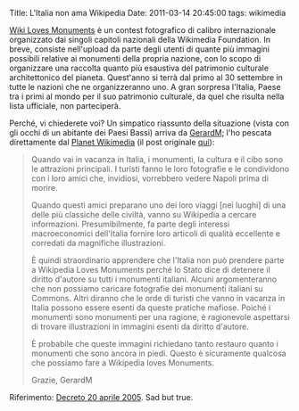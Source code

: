 Title: L'Italia non ama Wikipedia
Date:  2011-03-14 20:45:00
tags: wikimedia

[Wiki Loves Monuments][1] è un contest fotografico di calibro internazionale organizzato dai singoli capitoli nazionali della Wikimedia Foundation. In breve, consiste nell'upload da parte degli utenti di quante più immagini possibili relative ai monumenti della propria nazione, con lo scopo di organizzare una raccolta quanto più esaustiva del patrimonio culturale architettonico del pianeta. Quest'anno si terrà dal primo al 30 settembre in tutte le nazioni che ne organizzeranno uno. A gran sorpresa l'Italia, Paese tra i primi al mondo per il suo patrimonio culturale, da quel che risulta nella lista ufficiale, non parteciperà.

Perché, vi chiederete voi? Un simpatico riassunto della situazione (vista con gli occhi di un abitante dei Paesi Bassi) arriva da [GerardM][2]; l'ho pescata direttamente dal [Planet Wikimedia][3] (il post originale [qui][4]):

> Quando vai in vacanza in Italia, i monumenti, la cultura e il cibo sono le attrazioni principali.
> I turisti fanno le loro fotografie e le condividono con i loro amici che, invidiosi, vorrebbero
> vedere Napoli prima di morire.
> 
> Quando questi amici preparano uno dei loro viaggi [nei luoghi] di una delle più classiche delle
> civiltà, vanno su Wikipedia a cercare informazioni. Presumibilmente, fa parte degli interessi
> macroeconomici dell'Italia fornire loro articoli di qualità eccellente e corredati da magnifiche
> illustrazioni.
> 
> È quindi straordinario apprendere che l'Italia non può prendere parte a Wikipedia Loves Monuments
> perché lo Stato dice di detenere il diritto d'autore su tutti i monumenti italiani. Alcuni
> argomenteranno che non possiamo caricare fotografie dei monumenti italiani su Commons. Altri
> diranno che le orde di turisti che vanno in vacanza in Italia possono essere esenti da queste
> pratiche mafiose. Poiché i monumenti sono monumenti per una ragione, è ragionevole aspettarsi
> di trovare illustrazioni in immagini esenti da diritto d'autore.
> 
> È probabile che queste immagini richiedano tanto restauro quanto i monumenti che sono ancora in
> piedi. Questo è sicuramente qualcosa che possiamo fare a Wikipedia loves Monuments.
> 
> Grazie,
> GerardM
	
Riferimento: [Decreto 20 aprile 2005][5]. Sad but true.

   [1]: https://secure.wikimedia.org/wikipedia/commons/wiki/Commons:Wiki_Loves_Monuments_2011
   [2]: http://www.blogger.com/profile/14287269079265427282
   [3]: http://en.planet.wikimedia.org/
   [4]: http://ultimategerardm.blogspot.com/2011/03/italy-loves-its-monuments.html
   [5]: http://www.ambientediritto.it/legislazione/beni%20culturali/2005/dm%2020apr2005.htm
   
